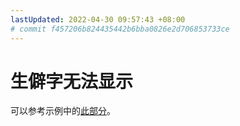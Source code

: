 ```yaml
---
lastUpdated: 2022-04-30 09:57:43 +08:00
# commit f457206b824435442b6bba0826e2d706853733ce
---
```


# 生僻字无法显示

可以参考示例中的[此部分](https://github.com/BITNP/BIThesis/blob/f882419072dfc8b8d0883fb1dd57182ee23bb229/templates/undergraduate-thesis/chapters/1_chapter1.tex#L76-L80)。
